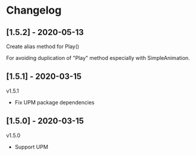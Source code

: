 # Changelog

## [1.5.2] - 2020-05-13

Create alias method for Play()

For avoiding duplication of "Play" method especially with SimpleAnimation.

## [1.5.1] - 2020-03-15

v1.5.1

* Fix UPM package dependencies

## [1.5.0] - 2020-03-15

v1.5.0

* Support UPM
